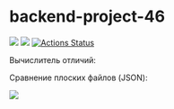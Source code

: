 # backend-project-46
<a href="https://codeclimate.com/github/TimFix/backend-project-46/maintainability"><img src="https://api.codeclimate.com/v1/badges/fd3ee132a75e2330bf41/maintainability" /></a>
<a href="https://codeclimate.com/github/TimFix/backend-project-46/test_coverage"><img src="https://api.codeclimate.com/v1/badges/fd3ee132a75e2330bf41/test_coverage" /></a>
[![Actions Status](https://github.com/TimFix/backend-project-46/workflows/hexlet-check/badge.svg)](https://github.com/TimFix/backend-project-46/actions)

Вычислитель отличий:

Сравнение плоских файлов (JSON):

<a href="https://asciinema.org/a/WsLlp8WYbpcLXkJDeXvEpRbxC" target="_blank"><img src="https://asciinema.org/a/WsLlp8WYbpcLXkJDeXvEpRbxC.svg" /></a>
